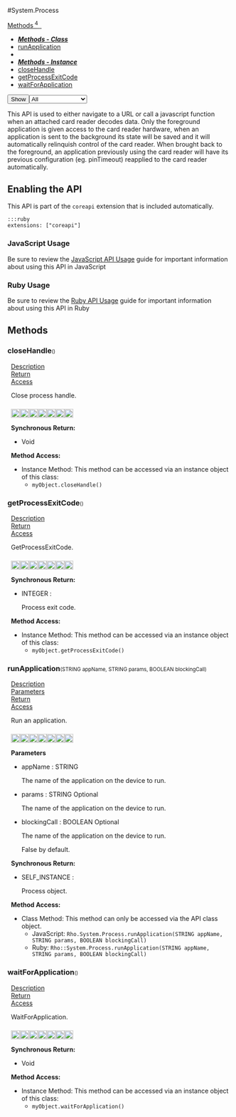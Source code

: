 #System.Process
<div class="btn-group"><a href="#Methods" class="btn"><i class="icon-cog"></i> Methods<sup>&nbsp;4</sub></a><a class="btn dropdown-toggle" data-toggle="dropdown" data-target="#" href="#Methods" >  <span class="caret"></span>&nbsp;</a><ul class="dropdown-menu" style="max-height: 500px;overflow: auto;"><li class="disabled"><a tabindex="-1" href="#"><b><i>Methods - Class</i></b></a><li><a href="#mrunApplicationSTATIC" data-target="cMethodrunApplication" class="autouncollapse">runApplication</a></li></li><li class="divider"></li><li class="disabled"><a tabindex="-1" href="#"><b><i>Methods - Instance</i></b></a><li><a href="#mcloseHandle" data-target="cMethodcloseHandle" class="autouncollapse">closeHandle</a></li><li><a href="#mgetProcessExitCode" data-target="cMethodgetProcessExitCode" class="autouncollapse">getProcessExitCode</a></li><li><a href="#mwaitForApplication" data-target="cMethodwaitForApplication" class="autouncollapse">waitForApplication</a></li></li></ul></div><div class="btn-group pull-right"><button class="btn dropdown-toggle" id="apiFilterBtn" data-toggle="dropdown" href="#" title="Filter Properties and Methods"><i class="icon-filter "></i>Show</button><select id="apiFilter" class="dropdown-menu apiFilter"><option value="all">All</option><option value="js">JavaScript</option><option value="ruby">Ruby</option><option value="android">Android</option><option value="ios">iOS</option><option value="wm">Windows Mobile</option><option value="wp8">Windows Phone 8</option><option value="w32">Windows Desktop</option><option value="msi">MSI Only</option></select></div><div  id="apibody" style="overflow:auto;padding-right: 5px;">
<p>This API is used to either navigate to a URL or call a javascript function when an attached card reader decodes data. Only the foreground application is given access to the card reader hardware, when an application is sent to the background its state will be saved and it will automatically relinquish control of the card reader. When brought back to the foreground, an application previously using the card reader will have its previous configuration (eg. pinTimeout) reapplied to the card reader automatically.</p>
<h2>Enabling the API</h2>

<p>This API is part of the <code>coreapi</code> extension that is included automatically.</p>

<pre><code>:::ruby
extensions: ["coreapi"]
</code></pre>

<h3>JavaScript Usage</h3>

<p>Be sure to review the <a href="/guide/api_js">JavaScript API Usage</a> guide for important information about using this API in JavaScript</p>

<h3>Ruby Usage</h3>

<p>Be sure to review the <a href="/guide/api_ruby">Ruby API Usage</a> guide for important information about using this API in Ruby</p>


<a name='Methods'></a>
<h2><i class='icon-cog'></i>Methods</h2>

<div class="accordion" id="accordion"><a name ='mcloseHandle'/><div class=' method  js ruby android ios wp8' id='mcloseHandle'><h3><strong  >closeHandle</strong><span style='font-size:.7em;font-weight:normal;'>()</span></h3><ul class="nav nav-tabs" style="padding-left:8px"><li class='active'><a href="#mcloseHandle1" data-toggle="tab">Description</a></li><li ><a href="#mcloseHandle4" data-toggle="tab">Return</a></li><li ><a href="#mcloseHandle6" data-toggle="tab">Access</a></li></ul><div class='tab-content' style='padding-left:8px' id='tc-closeHandle'><div class="tab-pane fade active in" id="mcloseHandle1"><p>Close process handle.</p>
<p><div><p><img src="/img/js.png" style="width: 20px;padding-top: 8px" rel="tooltip" title="JavaScript"><img src="/img/ruby.png" style="width: 20px;padding-top: 8px" rel="tooltip" title="Ruby"><img src="/img/android.png" style="width: 20px;padding-top: 8px" rel="tooltip" title="Android"><img src="/img/ios.png" style="width: 20px;padding-top: 8px" rel="tooltip" title="iphone, ipod touch, ipad"><img src="/img/windowsmobile.png" style="height: 20px;padding-top: 8px" rel="tooltip" title="Windows Mobile, Windows CE, Windows Embedded"><img src="/img/wp8.png" style="width: 20px;padding-top: 8px" rel="tooltip" title="Windows Phone 8, Windows Embedded 8"><img src="/img/windows.jpg" style="width: 20px;padding-top: 8px" rel="tooltip" title="Windows Desktop"></p></div></p></div><div class="tab-pane fade" id="mcloseHandle2"></div><div class="tab-pane fade" id="mcloseHandle3"></div><div class="tab-pane fade" id="mcloseHandle4"><div><p><strong>Synchronous Return:</strong></p><ul><li>Void</li></ul></div></div><div class="tab-pane fade" id="mcloseHandle6"><div><p><strong>Method Access:</strong></p><ul><li><i class="icon-file"></i>Instance Method: This method can be accessed via an instance object of this class: <ul><li><code>myObject.closeHandle()</code></li></ul></li></ul></div></div></div>  </div><a name ='mgetProcessExitCode'/><div class=' method  js ruby android ios wp8' id='mgetProcessExitCode'><h3><strong  >getProcessExitCode</strong><span style='font-size:.7em;font-weight:normal;'>()</span></h3><ul class="nav nav-tabs" style="padding-left:8px"><li class='active'><a href="#mgetProcessExitCode1" data-toggle="tab">Description</a></li><li ><a href="#mgetProcessExitCode4" data-toggle="tab">Return</a></li><li ><a href="#mgetProcessExitCode6" data-toggle="tab">Access</a></li></ul><div class='tab-content' style='padding-left:8px' id='tc-getProcessExitCode'><div class="tab-pane fade active in" id="mgetProcessExitCode1"><p>GetProcessExitCode.</p>
<p><div><p><img src="/img/js.png" style="width: 20px;padding-top: 8px" rel="tooltip" title="JavaScript"><img src="/img/ruby.png" style="width: 20px;padding-top: 8px" rel="tooltip" title="Ruby"><img src="/img/android.png" style="width: 20px;padding-top: 8px" rel="tooltip" title="Android"><img src="/img/ios.png" style="width: 20px;padding-top: 8px" rel="tooltip" title="iphone, ipod touch, ipad"><img src="/img/windowsmobile.png" style="height: 20px;padding-top: 8px" rel="tooltip" title="Windows Mobile, Windows CE, Windows Embedded"><img src="/img/wp8.png" style="width: 20px;padding-top: 8px" rel="tooltip" title="Windows Phone 8, Windows Embedded 8"><img src="/img/windows.jpg" style="width: 20px;padding-top: 8px" rel="tooltip" title="Windows Desktop"></p></div></p></div><div class="tab-pane fade" id="mgetProcessExitCode2"></div><div class="tab-pane fade" id="mgetProcessExitCode3"></div><div class="tab-pane fade" id="mgetProcessExitCode4"><div><p><strong>Synchronous Return:</strong></p><ul><li>INTEGER : <p>Process exit code.</p>
</li></ul></div></div><div class="tab-pane fade" id="mgetProcessExitCode6"><div><p><strong>Method Access:</strong></p><ul><li><i class="icon-file"></i>Instance Method: This method can be accessed via an instance object of this class: <ul><li><code>myObject.getProcessExitCode()</code></li></ul></li></ul></div></div></div>  </div><a name ='mrunApplicationSTATIC'/><div class=' method  js ruby android ios wp8' id='mrunApplicationSTATIC'><h3><strong  >runApplication</strong><span style='font-size:.7em;font-weight:normal;'>(<span class="text-info">STRING</span> appName, <span class="text-info">STRING</span> params, <span class="text-info">BOOLEAN</span> blockingCall)</span></h3><ul class="nav nav-tabs" style="padding-left:8px"><li class='active'><a href="#mrunApplicationSTATIC1" data-toggle="tab">Description</a></li><li ><a href="#mrunApplicationSTATIC2" data-toggle="tab">Parameters</a></li><li ><a href="#mrunApplicationSTATIC4" data-toggle="tab">Return</a></li><li ><a href="#mrunApplicationSTATIC6" data-toggle="tab">Access</a></li></ul><div class='tab-content' style='padding-left:8px' id='tc-runApplicationSTATIC'><div class="tab-pane fade active in" id="mrunApplicationSTATIC1"><p>Run an application.</p>
<p><div><p><img src="/img/js.png" style="width: 20px;padding-top: 8px" rel="tooltip" title="JavaScript"><img src="/img/ruby.png" style="width: 20px;padding-top: 8px" rel="tooltip" title="Ruby"><img src="/img/android.png" style="width: 20px;padding-top: 8px" rel="tooltip" title="Android"><img src="/img/ios.png" style="width: 20px;padding-top: 8px" rel="tooltip" title="iphone, ipod touch, ipad"><img src="/img/windowsmobile.png" style="height: 20px;padding-top: 8px" rel="tooltip" title="Windows Mobile, Windows CE, Windows Embedded"><img src="/img/wp8.png" style="width: 20px;padding-top: 8px" rel="tooltip" title="Windows Phone 8, Windows Embedded 8"><img src="/img/windows.jpg" style="width: 20px;padding-top: 8px" rel="tooltip" title="Windows Desktop"></p></div></p></div><div class="tab-pane fade" id="mrunApplicationSTATIC2"><div><p><strong>Parameters</strong></p><ul><li>appName : <span class='text-info'>STRING</span><p><p>The name of the application on the device to run.</p>
 </p></li><li>params : <span class='text-info'>STRING</span> <span class='label label-info'>Optional</span><p><p>The name of the application on the device to run.</p>
 </p></li><li>blockingCall : <span class='text-info'>BOOLEAN</span> <span class='label label-info'>Optional</span><p><p>The name of the application on the device to run.</p>
 <p>False by default.</p>
</p></li></ul></div></div><div class="tab-pane fade" id="mrunApplicationSTATIC3"></div><div class="tab-pane fade" id="mrunApplicationSTATIC4"><div><p><strong>Synchronous Return:</strong></p><ul><li>SELF_INSTANCE : <p>Process object.</p>
</li></ul></div></div><div class="tab-pane fade" id="mrunApplicationSTATIC6"><div><p><strong>Method Access:</strong></p><ul><li><i class="icon-book"></i>Class Method: This method can only be accessed via the API class object. <ul><li>JavaScript: <code>Rho.System.Process.runApplication(<span class="text-info">STRING</span> appName, <span class="text-info">STRING</span> params, <span class="text-info">BOOLEAN</span> blockingCall)</code> </li><li>Ruby: <code>Rho::System.Process.runApplication(<span class="text-info">STRING</span> appName, <span class="text-info">STRING</span> params, <span class="text-info">BOOLEAN</span> blockingCall)</code></li></ul></li></ul></div></div></div>  </div><a name ='mwaitForApplication'/><div class=' method  js ruby android ios wp8' id='mwaitForApplication'><h3><strong  >waitForApplication</strong><span style='font-size:.7em;font-weight:normal;'>()</span></h3><ul class="nav nav-tabs" style="padding-left:8px"><li class='active'><a href="#mwaitForApplication1" data-toggle="tab">Description</a></li><li ><a href="#mwaitForApplication4" data-toggle="tab">Return</a></li><li ><a href="#mwaitForApplication6" data-toggle="tab">Access</a></li></ul><div class='tab-content' style='padding-left:8px' id='tc-waitForApplication'><div class="tab-pane fade active in" id="mwaitForApplication1"><p>WaitForApplication.</p>
<p><div><p><img src="/img/js.png" style="width: 20px;padding-top: 8px" rel="tooltip" title="JavaScript"><img src="/img/ruby.png" style="width: 20px;padding-top: 8px" rel="tooltip" title="Ruby"><img src="/img/android.png" style="width: 20px;padding-top: 8px" rel="tooltip" title="Android"><img src="/img/ios.png" style="width: 20px;padding-top: 8px" rel="tooltip" title="iphone, ipod touch, ipad"><img src="/img/windowsmobile.png" style="height: 20px;padding-top: 8px" rel="tooltip" title="Windows Mobile, Windows CE, Windows Embedded"><img src="/img/wp8.png" style="width: 20px;padding-top: 8px" rel="tooltip" title="Windows Phone 8, Windows Embedded 8"><img src="/img/windows.jpg" style="width: 20px;padding-top: 8px" rel="tooltip" title="Windows Desktop"></p></div></p></div><div class="tab-pane fade" id="mwaitForApplication2"></div><div class="tab-pane fade" id="mwaitForApplication3"></div><div class="tab-pane fade" id="mwaitForApplication4"><div><p><strong>Synchronous Return:</strong></p><ul><li>Void</li></ul></div></div><div class="tab-pane fade" id="mwaitForApplication6"><div><p><strong>Method Access:</strong></p><ul><li><i class="icon-file"></i>Instance Method: This method can be accessed via an instance object of this class: <ul><li><code>myObject.waitForApplication()</code></li></ul></li></ul></div></div></div>  </div></div></div>